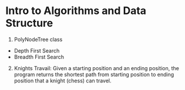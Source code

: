 # Intro to Algorithms and Data Structure

1. PolyNodeTree class
* Depth First Search
* Breadth First Search

2. Knights Travail:
Given a starting position and an ending position, the program returns the shortest path from starting position to ending position
that a knight (chess) can travel.
